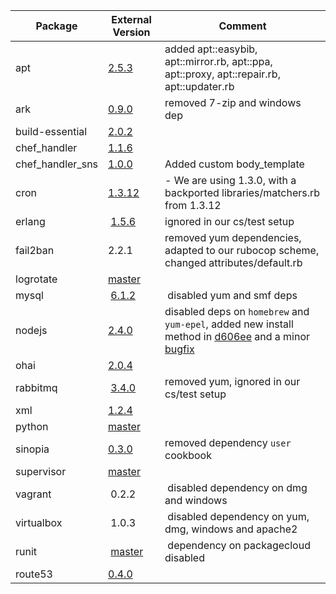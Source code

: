  Package | External Version | Comment
------------ | ------------- | -------------
apt| [2.5.3](https://github.com/opscode-cookbooks/apt/tree/v2.5.3) | added apt::easybib, apt::mirror.rb, apt::ppa, apt::proxy, apt::repair.rb, apt::updater.rb
ark| [0.9.0](https://github.com/burtlo/ark/tree/v0.9.0) |  removed 7-zip and windows dep
build-essential| [2.0.2](https://github.com/opscode-cookbooks/build-essential/tree/v2.0.2) |
chef_handler| [1.1.6](https://github.com/opscode-cookbooks/chef_handler/tree/v1.1.6) |
chef_handler_sns| [1.0.0](https://github.com/onddo/chef_handler_sns-cookbook/tree/1.0.0) | Added custom body_template
cron| [1.3.12](https://github.com/opscode-cookbooks/cron/tree/v1.3.12) |  - We are using 1.3.0, with a backported libraries/matchers.rb from 1.3.12
erlang | [1.5.6](https://github.com/opscode-cookbooks/erlang/commit/2af91e4650c1411fbf8e44626b1a548f777926c4) | ignored in our cs/test setup
fail2ban | 2.2.1 | removed yum dependencies, adapted to our rubocop scheme, changed attributes/default.rb
logrotate | [master](https://github.com/stevendanna/logrotate/commit/7d9b87791f8e7ba64e23121c0faddad7779d45ba) |
mysql | [6.1.2](https://github.com/chef-cookbooks/mysql/commit/4ba145f2d6e5fd710ba586bc86d9f78e35fbfa60) | disabled yum and smf deps
nodejs | [2.4.0](https://github.com/redguide/nodejs/releases/tag/v2.4.0) | disabled deps on `homebrew` and `yum-epel`, added new install method in [d606ee](https://github.com/till/easybib-cookbooks/commit/d606ee9851390458e390a44875afaecc5277c219) and a minor [bugfix](https://github.com/till/easybib-cookbooks/commit/da0895e9f3813d7bf6e646fec2615a4756e3039d)
ohai| [2.0.4](https://github.com/chef-cookbooks/ohai/commit/bc6b53ff9807cd02d5cea86f18470a81e7678771) |  
rabbitmq | [3.4.0](https://github.com/jjasghar/rabbitmq/commit/b71c0a068419ad10324e8d13b517fafbf373c0c3) | removed yum, ignored in our cs/test setup
xml| [1.2.4](https://github.com/opscode-cookbooks/xml/tree/v1.2.4) |
python | [master](https://github.com/poise/python/commit/56424ab64b06f584c13dba2dbb1cc5369faf20f4) |
sinopia | [0.3.0](https://github.com/BarthV/sinopia-cookbook/releases/tag/0.3.0) | removed dependency `user` cookbook
supervisor | [master](https://github.com/poise/supervisor/commit/0806cb6fccfdaf3da5959ce9c2bc42287ad50b26) |
vagrant | 0.2.2 | disabled dependency on dmg and windows
virtualbox | 1.0.3 | disabled dependency on yum, dmg, windows and apache2
runit | [master](https://github.com/hw-cookbooks/runit/commit/1ebeffa0f907811302a22b137015012ed6f11193) | dependency on packagecloud disabled
route53 | [0.4.0](https://github.com/hw-cookbooks/route53) |
